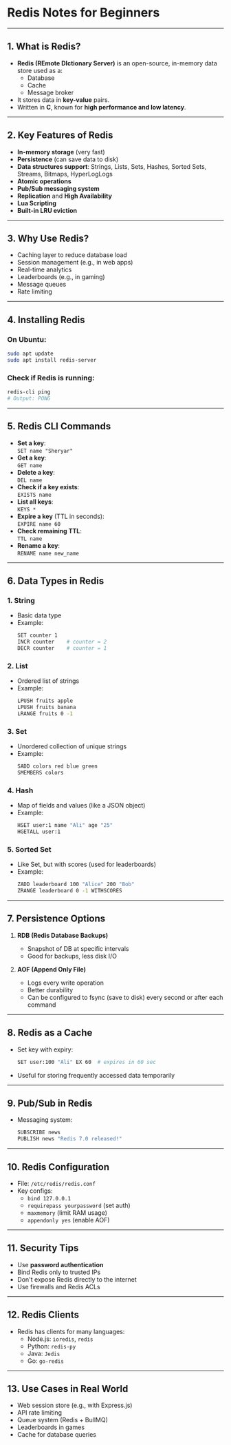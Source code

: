 # **Redis Notes for Beginners**

---

## **1. What is Redis?**
- **Redis (REmote DIctionary Server)** is an open-source, in-memory data store used as a:
  - Database
  - Cache
  - Message broker
- It stores data in **key-value** pairs.
- Written in **C**, known for **high performance and low latency**.

---

## **2. Key Features of Redis**
- **In-memory storage** (very fast)
- **Persistence** (can save data to disk)
- **Data structures support**: Strings, Lists, Sets, Hashes, Sorted Sets, Streams, Bitmaps, HyperLogLogs
- **Atomic operations**
- **Pub/Sub messaging system**
- **Replication** and **High Availability**
- **Lua Scripting**
- **Built-in LRU eviction**

---

## **3. Why Use Redis?**
- Caching layer to reduce database load
- Session management (e.g., in web apps)
- Real-time analytics
- Leaderboards (e.g., in gaming)
- Message queues
- Rate limiting

---

## **4. Installing Redis**
### On Ubuntu:
```bash
sudo apt update
sudo apt install redis-server
```
### Check if Redis is running:
```bash
redis-cli ping
# Output: PONG
```

---

## **5. Redis CLI Commands**
- **Set a key**:  
  `SET name "Sheryar"`
- **Get a key**:  
  `GET name`
- **Delete a key**:  
  `DEL name`
- **Check if a key exists**:  
  `EXISTS name`
- **List all keys**:  
  `KEYS *`
- **Expire a key** (TTL in seconds):  
  `EXPIRE name 60`
- **Check remaining TTL**:  
  `TTL name`
- **Rename a key**:  
  `RENAME name new_name`

---

## **6. Data Types in Redis**
### 1. **String**
- Basic data type
- Example:
  ```bash
  SET counter 1
  INCR counter    # counter = 2
  DECR counter    # counter = 1
  ```

### 2. **List**
- Ordered list of strings
- Example:
  ```bash
  LPUSH fruits apple
  LPUSH fruits banana
  LRANGE fruits 0 -1
  ```

### 3. **Set**
- Unordered collection of unique strings
- Example:
  ```bash
  SADD colors red blue green
  SMEMBERS colors
  ```

### 4. **Hash**
- Map of fields and values (like a JSON object)
- Example:
  ```bash
  HSET user:1 name "Ali" age "25"
  HGETALL user:1
  ```

### 5. **Sorted Set**
- Like Set, but with scores (used for leaderboards)
- Example:
  ```bash
  ZADD leaderboard 100 "Alice" 200 "Bob"
  ZRANGE leaderboard 0 -1 WITHSCORES
  ```

---

## **7. Persistence Options**
1. **RDB (Redis Database Backups)**  
   - Snapshot of DB at specific intervals  
   - Good for backups, less disk I/O

2. **AOF (Append Only File)**  
   - Logs every write operation  
   - Better durability  
   - Can be configured to fsync (save to disk) every second or after each command

---

## **8. Redis as a Cache**
- Set key with expiry:
  ```bash
  SET user:100 "Ali" EX 60  # expires in 60 sec
  ```
- Useful for storing frequently accessed data temporarily

---

## **9. Pub/Sub in Redis**
- Messaging system:
  ```bash
  SUBSCRIBE news
  PUBLISH news "Redis 7.0 released!"
  ```

---

## **10. Redis Configuration**
- File: `/etc/redis/redis.conf`
- Key configs:
  - `bind 127.0.0.1`
  - `requirepass yourpassword` (set auth)
  - `maxmemory` (limit RAM usage)
  - `appendonly yes` (enable AOF)

---

## **11. Security Tips**
- Use **password authentication**
- Bind Redis only to trusted IPs
- Don't expose Redis directly to the internet
- Use firewalls and Redis ACLs

---

## **12. Redis Clients**
- Redis has clients for many languages:
  - Node.js: `ioredis`, `redis`
  - Python: `redis-py`
  - Java: `Jedis`
  - Go: `go-redis`

---

## **13. Use Cases in Real World**
- Web session store (e.g., with Express.js)
- API rate limiting
- Queue system (Redis + BullMQ)
- Leaderboards in games
- Cache for database queries
